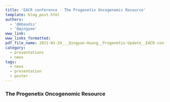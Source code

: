 ```yaml
---
title: 'EACR conference - The Progenetix Oncogenomic Resource'
template: blog_post.html 
authors:
  - '@mbaudis'
  - '@qingyao'
www_link:
www_links_formatted:
pdf_file_name: 2021-03-24___Qingyao-Huang__Progenetix-Update__EACR-conference-poster.pdf
category:
  - presentations
  - news
tags:
  - news
  - presentation
  - poster
---
```




### The Progenetix Oncogenomic Resource

<!--more-->

